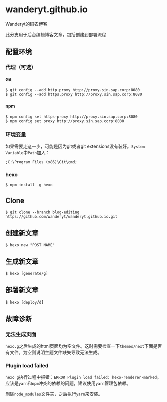 # wanderyt.github.io

Wanderyt的码农博客

此分支用于后台编辑博客文章，包括创建到部署流程

## 配置环境

### 代理（可选）

#### Git

    $ git config --add http.proxy http://proxy.sin.sap.corp:8080
    $ git config --add https.proxy http://proxy.sin.sap.corp:8080

#### npm

    $ npm config set https-proxy http://proxy.sin.sap.corp:8080
    $ npm config set proxy http://proxy.sin.sap.corp:8080

### 环境变量

如果需要走这一步，可能是因为git或者git extensions没有装好。`System Variable`中`Path`加入：

    ;C:\Program Files (x86)\Git\cmd;

### hexo

    $ npm install -g hexo

## Clone

    $ git clone --branch blog-editing https://github.com/wanderyt/wanderyt.github.io.git

## 创建新文章

    $ hexo new "POST NAME"

## 生成新文章

    $ hexo [generate/g]

## 部署新文章

    $ hexo [deploy/d]

## 故障诊断

### 无法生成页面

`hexo.g`之后生成的html页面均为空文件。这时需要检查一下`themes/next`下面是否有文件。为空则说明主题文件缺失导致无法生成。

### Plugin load failed

`hexo g`执行过程中报错：`ERROR Plugin load failed: hexo-renderer-marked`。应该是`yarn`和`npm`冲突的依赖的问题，建议使用`yarn`管理包依赖。

删除`node_modules`文件夹，之后执行`yarn`来安装。